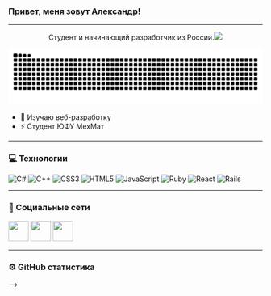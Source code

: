 ### Привет, меня зовут Александр!

---

<p align="center">
 Студент и начинающий разработчик из России.<img src="https://media.giphy.com/media/WUlplcMpOCEmTGBtBW/giphy.gif" width="30px">
</p> 

<p align="center">
 <img width="600" src="github-contribution-grid-snake.svg" alt="snake"/>
</p>

- 🔭 Изучаю веб-разработку
- ⚡ Студент ЮФУ МехМат

---

### 💻 Технологии
![C#](https://img.shields.io/badge/c%23-%23239120.svg?style=for-the-badge&logo=csharp&logoColor=white)
![C++](https://img.shields.io/badge/c++-%2300599C.svg?style=for-the-badge&logo=c%2B%2B&logoColor=white)
![CSS3](https://img.shields.io/badge/css3-%231572B6.svg?style=for-the-badge&logo=css3&logoColor=white)
![HTML5](https://img.shields.io/badge/html5-%23E34F26.svg?style=for-the-badge&logo=html5&logoColor=white)
![JavaScript](https://img.shields.io/badge/javascript-%23323330.svg?style=for-the-badge&logo=javascript&logoColor=%23F7DF1E)
![Ruby](https://img.shields.io/badge/ruby-%23CC342D.svg?style=for-the-badge&logo=ruby&logoColor=white)
![React](https://img.shields.io/badge/react-%2320232a.svg?style=for-the-badge&logo=react&logoColor=%2361DAFB)
![Rails](https://img.shields.io/badge/rails-%23CC0000.svg?style=for-the-badge&logo=ruby-on-rails&logoColor=white)

 
---

### 🤝 Социальные сети

 <p align="left">
    <a href="https://t.me/druzhisheeee" target="_blank">
      <img src="https://cdn-icons-png.flaticon.com/512/2111/2111646.png" width="40" height="40" /></a>
    <a href="https://vk.com/aantonenkk" target="_blank">
      <img src="https://cdn-icons-png.flaticon.com/512/145/145813.png" width="40" height="40" /></a>
   <a href="https://github.com/daates" target="_blank">
      <img src="https://raw.githubusercontent.com/danielcranney/readme-generator/main/public/icons/socials/github-dark.svg" width="40" height="40" /></a>
 </p>
  
---

### ⚙️ GitHub статистика



-->
